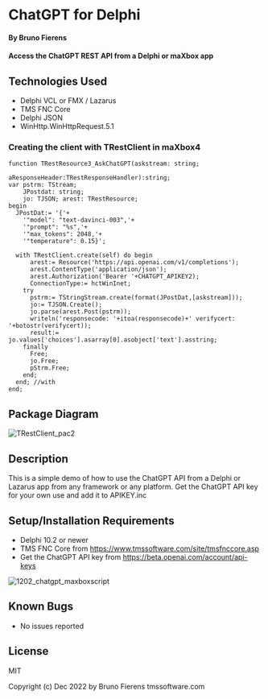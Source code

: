 # ChatGPT for Delphi

#### By Bruno Fierens

#### Access the ChatGPT REST API from a Delphi or maXbox app

## Technologies Used

* Delphi VCL or FMX / Lazarus
* TMS FNC Core
* Delphi JSON
* WinHttp.WinHttpRequest.5.1

### Creating the client with TRestClient in maXbox4
```delphi
function TRestResource3_AskChatGPT(askstream: string; 
                                 aResponseHeader:TRestResponseHandler):string;
var pstrm: TStream;
    JPostdat: string;
    jo: TJSON; arest: TRestResource;
begin
  JPostDat:= '{'+
    '"model": "text-davinci-003",'+
    '"prompt": "%s",'+
    '"max_tokens": 2048,'+
    '"temperature": 0.15}';

  with TRestClient.create(self) do begin
      arest:= Resource('https://api.openai.com/v1/completions');
      arest.ContentType('application/json');
      arest.Authorization('Bearer '+CHATGPT_APIKEY2);
      ConnectionType:= hctWinInet;
    try
      pstrm:= TStringStream.create(format(JPostDat,[askstream]));
      jo:= TJSON.Create(); 
      jo.parse(arest.Post(pstrm)); 
      writeln('responsecode: '+itoa(responsecode)+' verifycert: '+botostr(verifycert));
      result:= jo.values['choices'].asarray[0].asobject['text'].asstring;
    finally
      Free;
      jo.Free;
      pStrm.Free;        
    end; 
  end; //with   
end; 
```
## Package Diagram

![TRestClient_pac2](https://user-images.githubusercontent.com/109789632/230425938-274da234-e225-4be1-8689-5bbac881ff20.png)


## Description

This is a simple demo of how to use the ChatGPT API from a Delphi or Lazarus app from any framework or any platform. Get the ChatGPT API key for your own use and add it to APIKEY.inc

## Setup/Installation Requirements

* Delphi 10.2 or newer
* TMS FNC Core from https://www.tmssoftware.com/site/tmsfnccore.asp
* Get the ChatGPT API key from https://beta.openai.com/account/api-keys 

![1202_chatgpt_maxboxscript](https://user-images.githubusercontent.com/109789632/228959260-861d3a0f-1d9e-42a5-85c7-bf0cc2111c89.png)

## Known Bugs

* No issues reported 

## License

MIT

Copyright (c) Dec 2022 by Bruno Fierens tmssoftware.com 
